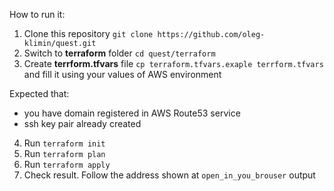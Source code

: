 How to run it:
1. Clone this repository 
`git clone https://github.com/oleg-klimin/quest.git`
2. Switch to **terraform** folder 
`cd quest/terraform`
3. Create **terrform.tfvars** file
 `cp terraform.tfvars.exaple terrform.tfvars`
 and fill it using your values of AWS environment
 
 Expected that:
- you have domain registered in AWS Route53 service
- ssh key pair already created

4. Run `terraform init`
5. Run `terraform plan`
6. Run `terraform apply`
7. Check result. Follow the address shown at `open_in_you_brouser` output